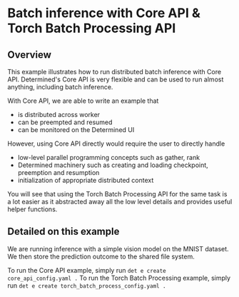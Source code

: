 # Batch inference with Core API & Torch Batch Processing API
## Overview
This example illustrates how to run distributed batch inference with Core API. Determined's Core API is very flexible
and can be used to run almost anything, including batch inference. 

With Core API, we are able to write an example that
- is distributed across worker
- can be preempted and resumed
- can be monitored on the Determined UI

However, using Core API directly would require the user to directly handle 
- low-level parallel programming concepts such as gather, rank 
- Determined machinery such as creating and loading checkpoint, preemption and resumption
- initialization of appropriate distributed context

You will see that using the Torch Batch Processing API for the same task is a lot easier as it abstracted away all the 
low level details and provides useful helper functions.
## Detailed on this example
We are running inference with a simple vision model on the MNIST dataset. We then store the prediction outcome to the
shared file system.

To run the Core API example, simply run `det e create core_api_config.yaml .`
To run the Torch Batch Processing example, simply run `det e create torch_batch_process_config.yaml .`
